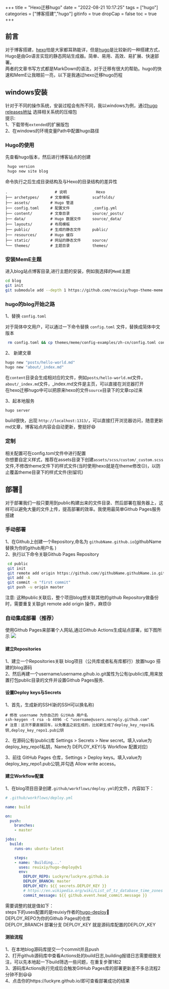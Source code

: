+++
title = "Hexo迁移hugo"
date = "2022-08-21 10:17:25"
tags = ["hugo"]
categories = ["博客搭建","hugo"]
gitinfo = true
dropCap = false
toc = true
+++


## 前言
对于博客搭建，[hexo](https://hexo.io/zh-cn/)怕是大家都耳熟能详，但是[hugo](https://gohugo.io/)是比较新的一种搭建方式，Hugo是由Go语言实现的静态网站生成器。简单、易用、高效、易扩展、快速部署。  
两者的文章书写方式都是MarkDown的语法，对于迁移有很大的帮助。hugo的快速和MemE让我眼前一亮，以下是我通过hexo迁移hugo历程

## windows安装

针对于不同的操作系统，安装过程会有所不同，我以windows为例，通过[hugo releases地址](https://github.com/gohugoio/hugo/releases) 选择相关系统的压缩包  
提示:   
1、下载带有`extended`的扩展版包   
2、在windows的环境变量Path中配置hugo路径

### Hugo的使用
先查看hugo版本，然后进行博客站点的创建
```sh
 hugo version
 hugo new site blog
```
命令执行之后生成目录结构及与Hexo的目录结构的差异性
    
```
.                     # 说明             Hexo
├── archetypes/     # 文章模板          scaffolds/
├── assets/         # Hugo 管道
├── config.toml     # 配置文件          _config.yml
├── content/        # 文章目录          source/_posts/
├── data/           # Hugo 数据文件     source/_data/
├── layouts/        # 布局模板
├── public/         # 生成的静态文件     public/
├── resources/      # Hugo 缓存
├── static/         # 网站的静态文件     source/
└── themes/         # 主题目录          themes/
```
### 安装MemE主题
进入blog站点博客目录,进行主题的安装，例如我选择的`MemE`主题

```sh
cd blog
git init
git submodule add --depth 1 https://github.com/reuixiy/hugo-theme-meme.git themes/meme
```

### hugo的blog开始之路

1️、替换 `config.toml`

对于简体中文用户，可以通过一下命令替换 `config.toml` 文件，替换成简体中文版本

```sh
 rm config.toml && cp themes/meme/config-examples/zh-cn/config.toml config.toml
```

2️、 新建文章
```sh
hugo new "posts/hello-world.md"
hugo new "about/_index.md"
```
在`content`目录会生成相对应的文件，例如`posts/hello-world.md`文件，`about/_index.md`文件，_index.md文件是主页，可以直接在浏览器打开  
在hexo迁移hugo中可以把原来hexo的文件`source`目录下的文章cp过来

3、起本地服务
```sh
hugo server 
```

build很快，出现 `http://localhost:1313/`，可以直接打开浏览器访问，随意更新md文章，博客站点内容会自动更新，整挺好😄


### 定制

相关配置可在config.toml文件中进行配置  
你想要自定义样式，推荐在assets目录下创建`assets/scss/custom/_custom.scss` 文件,不修改theme文件下的样式文件(当时使用hexo就是在theme修改☹️)，以防止覆盖theme目录下的样式文件(别留坑)

## 部署:rocket:
对于部署我们一般只要用到public构建出来的文件目录、然后部署在服务器上，这样可以避免大量的文件上传，提高部署的效率。我使用最简单Github Pages服务搭建  

### 手动部署
1、在Github上创建一个Repository,命名为 `githubName.github.io`(githubName替换为你的github用户名 )  
2、执行以下命令关联Github Pages Repository
```sh
 cd public
 git init
 git remote add origin https://github.com//githubName.githubName.io.git
 git add -A
 git commit -m "first commit"
 git push -u origin master
```
注意: 这种public关联后，整个项目blog想关联其他的github Repository做备份时，需要重复关联git remote add origin 操作，麻烦😢

### 自动集成部署（推荐）
使用Github Pages来部署个人网站,通过Github Actions生成站点部署，如下图所示
<img src="/images/galc.png"  />
#### 建立Repositories
1、建立一个Repositories关联 blog项目（公共库或者私有库都行）放置hugo 搭建的blog源码  
2、然后再建一个username/username.gihub.io.git属性为公有(public)库,用来放置打包public目录的文件并设置Github Pages服务.
#### 设置Deploy keys与Secrets
1、首先，生成新的SSH(新的SSH可以换名称)
```
# 修改 username 为你自己的 GitHub 用户名
ssh-keygen -t rsa -b 4096 -C "username@users.noreply.github.com"
# 注意：这次不要直接回车，以免覆盖之前生成的，比如新生成了deploy_key_repo1私钥,deploy_key_repo1.pub公钥

```
2、在源码公有(public)库 Settings > Secrets > New secret。填入value为deploy_key_repo1私钥，Name为 DEPLOY_KEY(与 Workflow 配置对应)

3、前往 GitHub Pages 仓库，Settings > Deploy keys。填入value为deploy_key_repo1.pub公钥,并勾选 Allow write access。

#### 建立Workflow配置
1、在blog项目目录创建`.github/workflows/deploy.yml`的文件，内容如下：
```yml
# .github/workflows/deploy.yml

name: build

on:
  push:
    branches:
    - master

jobs:
  build:
    runs-on: ubuntu-latest

    steps:
    - name: 'Building...'
      uses: reuixiy/hugo-deploy@v1
      env:
        DEPLOY_REPO: Luckyre/luckyre.github.io
        DEPLOY_BRANCH: master
        DEPLOY_KEY: ${{ secrets.DEPLOY_KEY }}
        # https://en.wikipedia.org/wiki/List_of_tz_database_time_zones
        commit_message: ${{ github.event.head_commit.message }}
```

需要调整的就是值如下：  
steps下的uses配置的是reuixiy作者的[hugo-deploy](https://github.com/reuixiy/hugo-deploy):rocket:  
DEPLOY_REPO为你的Github Pages的仓库  
DEPLOY_BRANCH 部署分支 
DEPLOY_KEY 就是源码库配置的DEPLOY_KEY

#### 测验流程
1、在本地blog源码库提交一个commit并且push  
2、打开github源码库中查看Actions处的build日志,building报错日志需要细致关注，可以先本地起一下build筛选一些问题，在重复步骤1和2  
3、源码库Actions执行完成后会触发GitHub Pages库的部署更新差不多总流程2分钟不到:smiley::smiley:  
4、点击你的https://luckyre.github.io/即可查看部署成功的结果




